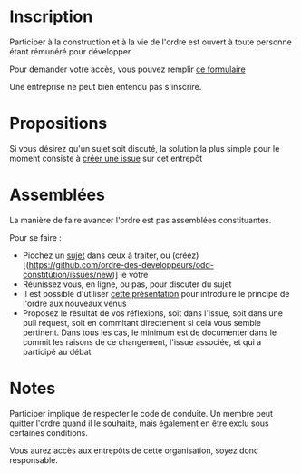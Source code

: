 # Inscription

Participer à la construction et à la vie de l'ordre est ouvert à toute personne étant rémunéré pour développer.


Pour demander votre accès, vous pouvez remplir [ce formulaire](https://docs.google.com/forms/d/1vcOYyt4aTG3NnTcWoEsyaIRjBG9oSS5wVDGFwoBTWK0/viewform?usp=send_form)

Une entreprise ne peut bien entendu pas s'inscrire.

# Propositions

Si vous désirez qu'un sujet soit discuté, la solution la plus simple pour le moment consiste à [créer une issue](https://github.com/ordre-des-developpeurs/odd-constitution/issues/new) sur cet entrepôt

# Assemblées

La manière de faire avancer l'ordre est pas assemblées constituantes.

Pour se faire :

* Piochez un [sujet](https://github.com/ordre-des-developpeurs/odd-constitution/issues?q=is%3Aopen+is%3Aissue) dans ceux à traiter, ou (créez)[(https://github.com/ordre-des-developpeurs/odd-constitution/issues/new)] le votre
* Réunissez vous, en ligne, ou pas, pour discuter du sujet
* Il est possible d'utiliser [cette présentation](https://github.com/ordre-des-developpeurs/odd-introduction) pour introduire le principe de l'ordre aux nouveaux venus
* Proposez le résultat de vos réflexions, soit dans l'issue, soit dans une pull request, soit en commitant directement si cela vous semble pertinent. Dans tous les cas, le minimum est de documenter dans le commit les raisons de ce changement, l'issue associée, et qui a participé au débat

# Notes

Participer implique de respecter le code de conduite. Un membre peut quitter l'ordre quand il le souhaite, mais également en être exclu sous certaines conditions.

Vous aurez accès aux entrepôts de cette organisation, soyez donc responsable.
